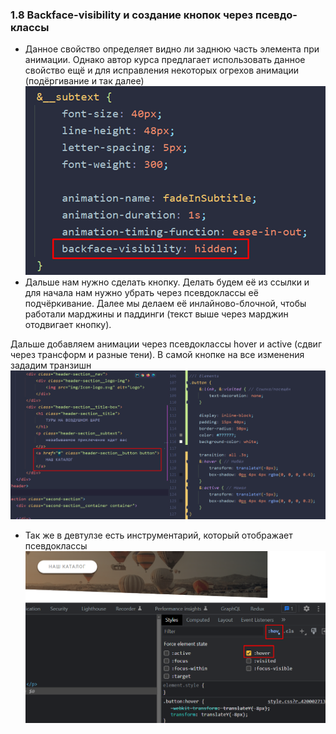 ### **1.8 Backface-visibility и создание кнопок через псевдо-классы**

- Данное свойство определяет видно ли заднюю часть элемента при анимации. Однако автор курса предлагает использовать данное свойство ещё и для исправления некоторых огрехов анимации (подёргивание и так далее)
![](../_png/Pasted%20image%2020220908085041.png)
- Дальше нам нужно сделать кнопку. Делать будем её из ссылки и для начала нам нужно убрать через псевдоклассы её подчёркивание. Далее мы делаем её инлайново-блочной, чтобы работали марджины и паддинги (текст выше через марджин отодвигает кнопку).

Дальше добавляем анимации через псевдоклассы hover и active (сдвиг через трансформ и разные тени). В самой кнопке на все изменения зададим транзишн
![](../_png/Pasted%20image%2020220908085052.png)
- Так же в девтулзе есть инструментарий, который отображает псевдоклассы
![](../_png/Pasted%20image%2020220908085102.png)
